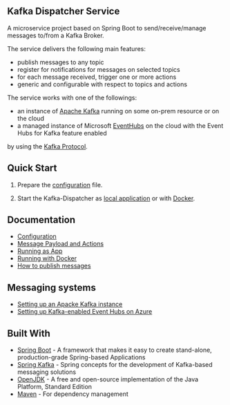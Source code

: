 Kafka Dispatcher Service
----
A microservice project based on Spring Boot to send/receive/manage messages to/from a Kafka Broker.

The service delivers the following main features:
* publish messages to any topic
* register for notifications for messages on selected topics
* for each message received, trigger one or more actions
* generic and configurable with respect to topics and actions

The service works with one of the followings:
* an instance of [Apache Kafka](https://kafka.apache.org/) running on some on-prem resource or on the cloud
* a managed instance of Microsoft [EventHubs](https://azure.microsoft.com/en-us/services/event-hubs/) on the cloud with 
the Event Hubs for Kafka feature enabled

by using the [Kafka Protocol](https://kafka.apache.org/protocol).

## Quick Start
1. Prepare the [configuration](doc/CONFIGURATION.md) file.

2. Start the Kafka-Dispatcher as [local application](doc/APPLICATION.md) or with [Docker](doc/DOCKER.md).

## Documentation

* [Configuration](doc/CONFIGURATION.md)
* [Message Payload and Actions](../PAYLOAD.md)
* [Running as App](doc/APPLICATION.md)
* [Running with Docker](doc/DOCKER.md)
* [How to publish messages](../INTERFACE.md)

## Messaging systems
* [Setting up an Apacke Kafka instance](doc/APACHE_KAFKA.md)
* [Setting up Kafka-enabled Event Hubs on Azure](doc/EVENT_HUBS.md)

## Built With
* [Spring Boot](https://spring.io/projects/spring-boot) - A framework that makes it easy to create stand-alone, production-grade Spring-based Applications
* [Spring Kafka](https://spring.io/projects/spring-kafka) - Spring concepts for the development of Kafka-based messaging solutions
* [OpenJDK](https://openjdk.java.net/) - A free and open-source implementation of the Java Platform, Standard Edition
* [Maven](https://maven.apache.org/) - For dependency management
